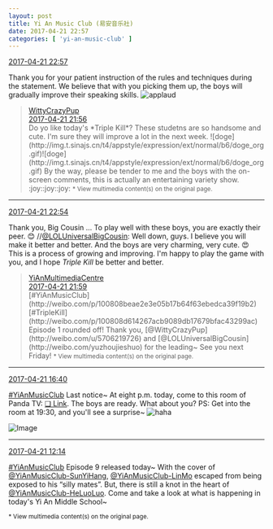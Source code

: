```yaml
---
layout: post
title: Yi An Music Club (易安音乐社)
date: 2017-04-21 22:57
categories: [ 'yi-an-music-club' ]
---
```


<div class="weibo-info">
  <a href="http://weibo.com/6094546964/EFq9pr9kD">2017-04-21 22:57</a>
</div>

Thank you for your patient instruction of the rules and techniques during the statement. We believe that with you picking them up, the boys will gradually improve their speaking skills. ![applaud](http://img.t.sinajs.cn/t4/appstyle/expression/ext/normal/36/gza_org.gif)

<!-- more -->

> <div class="weibo-post-name">
>   <a href="http://weibo.com/u/5706219726">WittyCrazyPup</a>
> </div>
> <div class="weibo-info">
>   <a href="http://weibo.com/5706219726/EFzOKbdVW">2017-04-21 21:56</a>
> </div>
> Do yo like today's *Triple Kill*? These studetns are so handsome and cute. I'm sure they will improve a lot in the next week. ![doge](http://img.t.sinajs.cn/t4/appstyle/expression/ext/normal/b6/doge_org.gif)![doge](http://img.t.sinajs.cn/t4/appstyle/expression/ext/normal/b6/doge_org.gif) By the way, please be tender to me and the boys with the on-screen comments, this is actually an entertaining variety show. :joy::joy::joy:  
> <small>* View multimedia content(s) on the original page.</small>

---

<div class="weibo-info">
  <a href="http://weibo.com/6094546964/EFq9pr9kD">2017-04-21 22:54</a>
</div>

Thank you, Big Cousin … To play well with these boys, you are exactly their peer. :blush: //[@LOLUniversalBigCousin](http://weibo.com/yuzhoujieshuo): Well down, guys. I believe you will make it better and better. And the boys are very charming, very cute. :heart_eyes: This is a process of growing and improving. I'm happy to play the game with you, and I hope *Triple Kill* be better and better.

> <div class="weibo-post-name">
>   <a href="http://weibo.com/u/6196825252">YiAnMultimediaCentre</a>
> </div>
> <div class="weibo-info">
>   <a href="http://weibo.com/6196825252/EFzQ2gZzK">2017-04-21 21:59</a>
> </div>
> [#YiAnMusicClub](http://weibo.com/p/100808beae2e3e05b17b64f63ebedca39f19b2) [#TripleKill](http://weibo.com/p/100808d614267acb9089db17679bfac43299ac) Episode 1 rounded off! Thank you, [@WittyCrazyPup](http://weibo.com/u/5706219726) and [@LOLUniversalBigCousin](http://weibo.com/yuzhoujieshuo) for the leading~ See you next Friday!  
> <small>* View multimedia content(s) on the original page.</small>

---

<div class="weibo-info">
  <a href="http://weibo.com/6094546964/EFq9pr9kD">2017-04-21 16:40</a>
</div>

[#YiAnMusicClub](http://weibo.com/p/100808beae2e3e05b17b64f63ebedca39f19b2) Last notice~ At eight p.m. today, come to this room of Panda TV: [❏ Link](http://www.panda.tv/hd/triplekill20170421.html). The boys are ready. What about you? PS: Get into the room at 19:30, and you'll see a surprise~ ![haha](http://img.t.sinajs.cn/t4/appstyle/expression/ext/normal/6a/laugh.gif)

![Image](http://wx3.sinaimg.cn/mw690/006Es64Agy1feue32jwlej31kw1yxkjt.jpg)

---

<div class="weibo-info">
  <a href="http://weibo.com/6094546964/EFq9pr9kD">2017-04-21 12:14</a>
</div>

[#YiAnMusicClub](http://weibo.com/p/100808beae2e3e05b17b64f63ebedca39f19b2) Episode 9 released today~ With the cover of [@YiAnMusicClub-SunYiHang](http://weibo.com/u/6108316220), [@YiAnMusicClub-LinMo](http://weibo.com/u/6108312042) escaped from being exposed to his “silly mates”. But, there is still a knot in the heart of [@YiAnMusicClub-HeLuoLuo](http://weibo.com/u/6117570574). Come and take a look at what is happening in today's Yi An Middle School~

<small>* View multimedia content(s) on the original page.</small>
